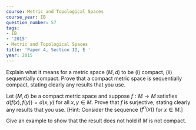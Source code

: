```yaml
---
course: Metric and Topological Spaces
course_year: IB
question_number: 57
tags:
- IB
- '2015'
- Metric and Topological Spaces
title: 'Paper 4, Section II, E '
year: 2015
---
```




Explain what it means for a metric space $(M, d)$ to be (i) compact, (ii) sequentially compact. Prove that a compact metric space is sequentially compact, stating clearly any results that you use.

Let $(M, d)$ be a compact metric space and suppose $f: M \rightarrow M$ satisfies $d(f(x), f(y))=d(x, y)$ for all $x, y \in M$. Prove that $f$ is surjective, stating clearly any results that you use. [Hint: Consider the sequence $\left(f^{n}(x)\right)$ for $x \in M$.]

Give an example to show that the result does not hold if $M$ is not compact.
